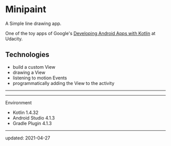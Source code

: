 Minipaint
=========

A Simple line drawing app.

One of the toy apps of Google's [Developing Android Apps with Kotlin] at Udacity.

Technologies
------------

* build a custom View
* drawing a View
* listening to motion Events
* programmatically adding the View to the activity

----

[Developing Android Apps with Kotlin]: https://www.udacity.com/course/developing-android-apps-with-kotlin--ud9012

----

Environment

- Kotlin 1.4.32
- Android Studio 4.1.3
- Gradle Plugin 4.1.3

----

updated: 2021-04-27